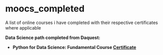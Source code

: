 # moocs_completed
A list of online courses i have completed with their respective certificates where applicable

<b>Data Science path completed from Daquest:<b/>
- Python for Data Science: Fundamental Course <a href="https://app.dataquest.io/view_cert/FRWHOB223BB7C5ZT8SKU/">Certificate<a/>
